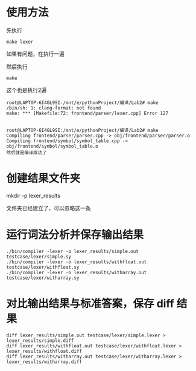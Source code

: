 # 使用方法

先执行
```
make lexer
```
如果有问题，在执行一遍

然后执行
```
make
```
这个也是执行2遍
```
root@LAPTOP-6I4GL9SI:/mnt/e/pythonProject/编译/Lab2# make
/bin/sh: 1: clang-format: not found
make: *** [Makefile:72: frontend/parser/lexer.cpp] Error 127


root@LAPTOP-6I4GL9SI:/mnt/e/pythonProject/编译/Lab2# make
Compiling frontend/parser/parser.cpp -> obj/frontend/parser/parser.o
Compiling frontend/symbol/symbol_table.cpp -> obj/frontend/symbol/symbol_table.o
然后就是编译成功了

```


# 创建结果文件夹
mkdir -p lexer_results

文件夹已经建立了，可以忽略这一条


# 运行词法分析并保存输出结果
```
./bin/compiler -lexer -o lexer_results/simple.out testcase/lexer/simple.sy
./bin/compiler -lexer -o lexer_results/withfloat.out testcase/lexer/withfloat.sy
./bin/compiler -lexer -o lexer_results/witharray.out testcase/lexer/witharray.sy
```

# 对比输出结果与标准答案，保存 diff 结果
```
diff lexer_results/simple.out testcase/lexer/simple.lexer > lexer_results/simple.diff
diff lexer_results/withfloat.out testcase/lexer/withfloat.lexer > lexer_results/withfloat.diff
diff lexer_results/witharray.out testcase/lexer/witharray.lexer > lexer_results/witharray.diff
```
